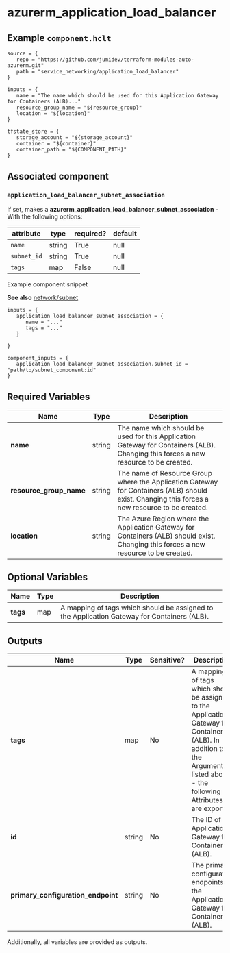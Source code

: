 # azurerm_application_load_balancer



## Example `component.hclt`

```hcl
source = {
   repo = "https://github.com/jumidev/terraform-modules-auto-azurerm.git"   
   path = "service_networking/application_load_balancer"   
}

inputs = {
   name = "The name which should be used for this Application Gateway for Containers (ALB)..."   
   resource_group_name = "${resource_group}"   
   location = "${location}"   
}

tfstate_store = {
   storage_account = "${storage_account}"   
   container = "${container}"   
   container_path = "${COMPONENT_PATH}"   
}

```
## Associated component


### `application_load_balancer_subnet_association` 

If set, makes a **azurerm_application_load_balancer_subnet_association** - With the following options:

| attribute | type | required? | default |
| --------- | ---- | --------- | ------- |
| `name` | string | True | null |
| `subnet_id` | string | True | null |
| `tags` | map | False | null |


Example component snippet

**See also** [network/subnet](https://github.com/jumidev/terraform-modules-auto-azurerm/tree/master/network/subnet)

```hcl
inputs = {
   application_load_balancer_subnet_association = {
      name = "..."      
      tags = "..."      
   }
   
}

component_inputs = {
   application_load_balancer_subnet_association.subnet_id = "path/to/subnet_component:id"   
}

```


## Required Variables

| Name | Type |  Description |
| ---- | --------- |  ----------- |
| **name** | string |  The name which should be used for this Application Gateway for Containers (ALB). Changing this forces a new resource to be created. | 
| **resource_group_name** | string |  The name of Resource Group where the Application Gateway for Containers (ALB) should exist. Changing this forces a new resource to be created. | 
| **location** | string |  The Azure Region where the Application Gateway for Containers (ALB) should exist. Changing this forces a new resource to be created. | 

## Optional Variables

| Name | Type |  Description |
| ---- | --------- |  ----------- |
| **tags** | map |  A mapping of tags which should be assigned to the Application Gateway for Containers (ALB). | 



## Outputs

| Name | Type | Sensitive? | Description |
| ---- | ---- | --------- | --------- |
| **tags** | map | No  | A mapping of tags which should be assigned to the Application Gateway for Containers (ALB). In addition to the Arguments listed above - the following Attributes are exported: | 
| **id** | string | No  | The ID of the Application Gateway for Containers (ALB). | 
| **primary_configuration_endpoint** | string | No  | The primary configuration endpoints of the Application Gateway for Containers (ALB). | 

Additionally, all variables are provided as outputs.
